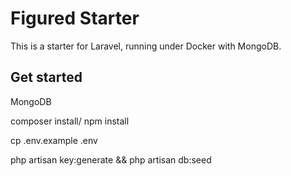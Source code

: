 # Figured Starter

This is a starter for Laravel, running under Docker with MongoDB.
 
## Get started
MongoDB

composer install/ npm install

cp .env.example .env

php artisan key:generate && php artisan db:seed
